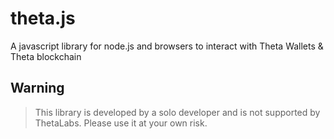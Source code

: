 # theta.js
A javascript library for node.js and browsers to interact with Theta Wallets & Theta blockchain

## Warning 
> This library is developed by a solo developer and is not supported by ThetaLabs. Please use it at your own risk.